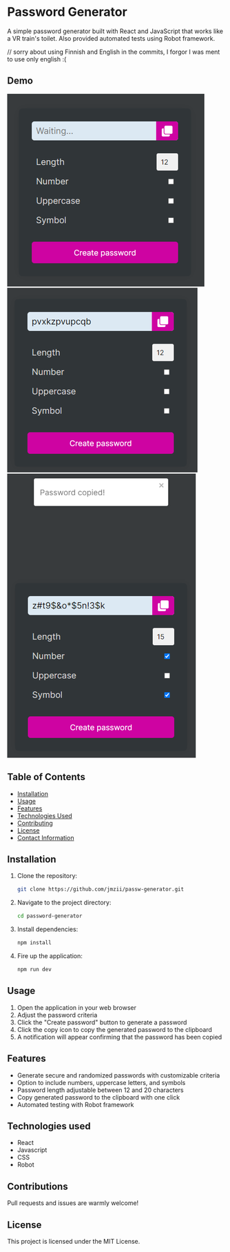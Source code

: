 # Password Generator

A simple password generator built with React and JavaScript that works like a VR train's toilet. Also provided automated tests using Robot framework.

// sorry about using Finnish and English in the commits, I forgor I was ment to use only english :(

## Demo

![Start screen](public/passw-generator_demo1.PNG)
![Testcase 1](public/passw-generator_demo2.PNG)
![Testcase 2](public/passw-generator_demo3.PNG)

## Table of Contents

- [Installation](#installation)
- [Usage](#usage)
- [Features](#features)
- [Technologies Used](#technologies-used)
- [Contributing](#contributing)
- [License](#license)
- [Contact Information](#contact-information)

## Installation

1. Clone the repository:

   ```bash
   git clone https://github.com/jmzii/passw-generator.git

   ```

2. Navigate to the project directory:

   ```bash
   cd password-generator

   ```

3. Install dependencies:

   ```bash
   npm install

   ```

4. Fire up the application:

   ```bash
   npm run dev

   ```

## Usage

1. Open the application in your web browser
2. Adjust the password criteria
3. Click the "Create password" button to generate a password
4. Click the copy icon to copy the generated password to the clipboard
5. A notification will appear confirming that the password has been copied

## Features

- Generate secure and randomized passwords with customizable criteria
- Option to include numbers, uppercase letters, and symbols
- Password length adjustable between 12 and 20 characters
- Copy generated password to the clipboard with one click
- Automated testing with Robot framework

## Technologies used

- React
- Javascript
- CSS
- Robot

## Contributions

Pull requests and issues are warmly welcome!

## License

This project is licensed under the MIT License.

